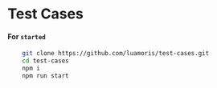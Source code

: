 # Test Cases

#### For `started`

```bash
	git clone https://github.com/luamoris/test-cases.git
	cd test-cases
	npm i
	npm run start
```
